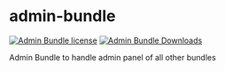 # admin-bundle
[![Admin Bundle license](https://img.shields.io/github/license/radphp/admin-bundle.svg)](https://github.com/radphp/admin-bundle) [![Admin Bundle Downloads](https://img.shields.io/packagist/dt/radphp/admin-bundle.svg)](https://github.com/radphp/admin-bundle)

Admin Bundle to handle admin panel of all other bundles
